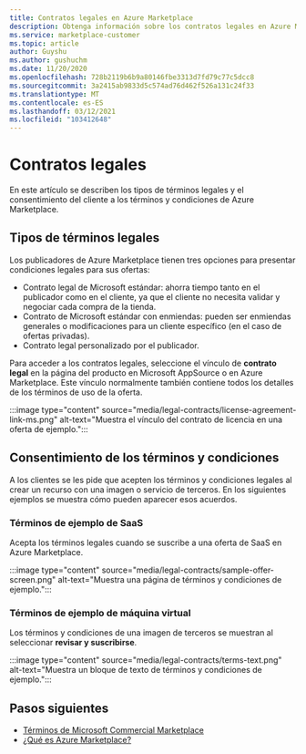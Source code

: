 ```yaml
---
title: Contratos legales en Azure Marketplace
description: Obtenga información sobre los contratos legales en Azure Marketplace.
ms.service: marketplace-customer
ms.topic: article
author: Guyshu
ms.author: gushuchm
ms.date: 11/20/2020
ms.openlocfilehash: 728b2119b6b9a80146fbe3313d7fd79c77c5dcc8
ms.sourcegitcommit: 3a2415ab9833d5c574ad76d462f526a131c24f33
ms.translationtype: MT
ms.contentlocale: es-ES
ms.lasthandoff: 03/12/2021
ms.locfileid: "103412648"
---
```

# <a name="legal-contracts"></a>Contratos legales

En este artículo se describen los tipos de términos legales y el consentimiento del cliente a los términos y condiciones de Azure Marketplace.

## <a name="types-of-legal-terms"></a>Tipos de términos legales

Los publicadores de Azure Marketplace tienen tres opciones para presentar condiciones legales para sus ofertas:

- Contrato legal de Microsoft estándar: ahorra tiempo tanto en el publicador como en el cliente, ya que el cliente no necesita validar y negociar cada compra de la tienda.
- Contrato de Microsoft estándar con enmiendas: pueden ser enmiendas generales o modificaciones para un cliente específico (en el caso de ofertas privadas).
- Contrato legal personalizado por el publicador.

Para acceder a los contratos legales, seleccione el vínculo de **contrato legal** en la página del producto en Microsoft AppSource o en Azure Marketplace. Este vínculo normalmente también contiene todos los detalles de los términos de uso de la oferta.

:::image type="content" source="media/legal-contracts/license-agreement-link-ms.png" alt-text="Muestra el vínculo del contrato de licencia en una oferta de ejemplo.":::

## <a name="consenting-to-terms-and-conditions"></a>Consentimiento de los términos y condiciones

A los clientes se les pide que acepten los términos y condiciones legales al crear un recurso con una imagen o servicio de terceros. En los siguientes ejemplos se muestra cómo pueden aparecer esos acuerdos.

### <a name="saas-example-terms"></a>Términos de ejemplo de SaaS

Acepta los términos legales cuando se suscribe a una oferta de SaaS en Azure Marketplace.

:::image type="content" source="media/legal-contracts/sample-offer-screen.png" alt-text="Muestra una página de términos y condiciones de ejemplo.":::

### <a name="virtual-machine-example-terms"></a>Términos de ejemplo de máquina virtual

Los términos y condiciones de una imagen de terceros se muestran al seleccionar **revisar y suscribirse**.

:::image type="content" source="media/legal-contracts/terms-text.png" alt-text="Muestra un bloque de texto de términos y condiciones de ejemplo.":::

## <a name="next-steps"></a>Pasos siguientes

- [Términos de Microsoft Commercial Marketplace](https://azure.microsoft.com/support/legal/marketplace-terms/)
- [¿Qué es Azure Marketplace?](azure-marketplace-overview.md) 
